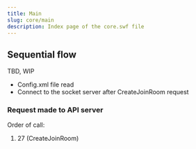 ```yaml
---
title: Main
slug: core/main
description: Index page of the core.swf file
---
```


## Sequential flow

TBD, WIP

- Config.xml file read
- Connect to the socket server after CreateJoinRoom request

### Request made to API server

Order of call:

1. 27 (CreateJoinRoom)
